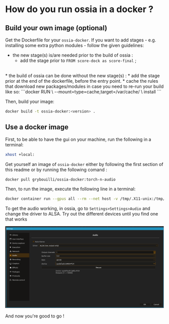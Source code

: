 # How do you run ossia in a docker ?
## Build your own image (optional)
Get the Dockerfile for your `ossia-docker`. If you want to add stages - e.g. installing some extra python modules - follow the given guidelines:
<br>
* the new stage(s) is/are needed prior to the build of ossia : 
  * add the stage prior to `FROM score-dock as score-final` ;
<br>  
* the build of ossia can be done without the new stage(s) : 
  * add the stage prior at the end of the dockerfile, before the entry point.
* cache the rules that download new packages/modules in case you need to re-run your build like so:
```docker
  RUN \
    --mount=type=cache,target=/var/cache/<cache-name> \
    <package-manager> install <package>
```

Then, build your image:
``` bash
docker build -t ossia-docker:<version> .
```
## Use a docker image

First, to be able to have the gui on your machine, run the following in a terminal:
```bash
xhost +local:
```

Get yourself an image of `ossia-docker` either by following the first section of this readme or by running the following comand :
```bash
docker pull grybouilli/ossia-docker:torch-n-audio
```

Then, to run the image, execute the following line in a terminal:
```bash
docker container run --gpus all --rm --net host -v /tmp/.X11-unix:/tmp/.X11-unix -v /dev/snd:/dev/snd --privileged -it ossia-docker:torch-n-audio
```

To get the audio working, in ossia, go to `Settings>Settings>Audio` and change the driver to ALSA. Try out the different devices until you find one that works

![example of audio settings](./audio-settings-ossia-docker.png)

And now you're good to go ! 